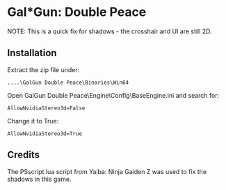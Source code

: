 Gal\*Gun: Double Peace
======================
NOTE: This is a quick fix for shadows - the crosshair and UI are still 2D.

Installation
------------
Extract the zip file under:

    ....\GalGun Double Peace\Binaries\Win64

Open GalGun Double Peace\Engine\Config\BaseEngine.ini and search for:

    AllowNvidiaStereo3d=False

Change it to True:

    AllowNvidiaStereo3d=True

Credits
-------
The PSscript.lua script from Yaiba: Ninja Gaiden Z was used to fix the shadows in this game.
